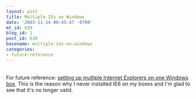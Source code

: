 ```yaml
---
layout: post
title: Multiple IEs on Windows
date: '2003-11-14 00:45:47 -0700'
mt_id: 630
blog_id: 1
post_id: 630
basename: multiple-ies-on-windows
categories:
- future-reference
---
```

<br />For future reference: <a href="http://www.insert-title.com/web_design/?page=articles/dev/multi_IE">setting up multiple Internet Explorers on one Windows box</a>. This is the reason why I never installed IE6 on my boxes and I'm glad to see that it's no longer valid.<br /><br /><br />

